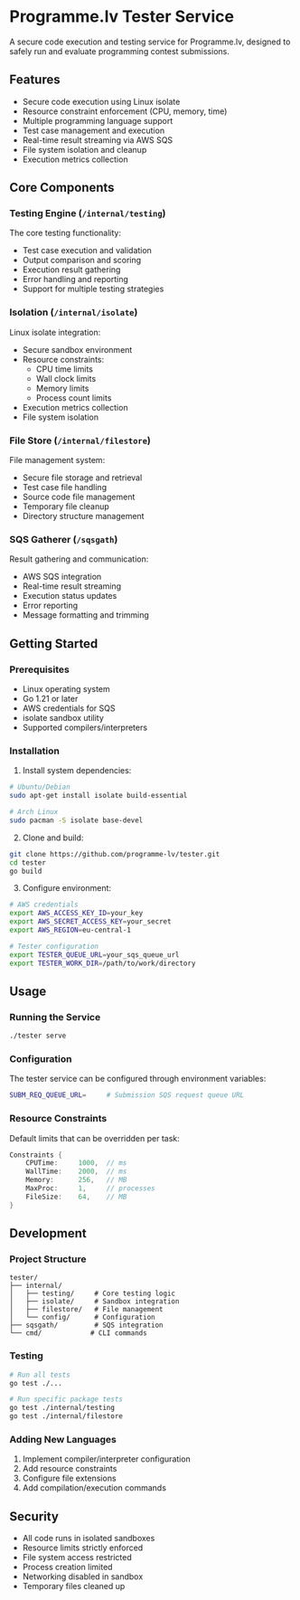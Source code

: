# Programme.lv Tester Service

A secure code execution and testing service for Programme.lv, designed to safely run and evaluate programming contest submissions.

## Features

- Secure code execution using Linux isolate
- Resource constraint enforcement (CPU, memory, time)
- Multiple programming language support
- Test case management and execution
- Real-time result streaming via AWS SQS
- File system isolation and cleanup
- Execution metrics collection

## Core Components

### Testing Engine (`/internal/testing`)

The core testing functionality:
- Test case execution and validation
- Output comparison and scoring
- Execution result gathering
- Error handling and reporting
- Support for multiple testing strategies

### Isolation (`/internal/isolate`)

Linux isolate integration:
- Secure sandbox environment
- Resource constraints:
  - CPU time limits
  - Wall clock limits
  - Memory limits
  - Process count limits
- Execution metrics collection
- File system isolation

### File Store (`/internal/filestore`)

File management system:
- Secure file storage and retrieval
- Test case file handling
- Source code file management
- Temporary file cleanup
- Directory structure management

### SQS Gatherer (`/sqsgath`)

Result gathering and communication:
- AWS SQS integration
- Real-time result streaming
- Execution status updates
- Error reporting
- Message formatting and trimming

## Getting Started

### Prerequisites

- Linux operating system
- Go 1.21 or later
- AWS credentials for SQS
- isolate sandbox utility
- Supported compilers/interpreters

### Installation

1. Install system dependencies:
```bash
# Ubuntu/Debian
sudo apt-get install isolate build-essential

# Arch Linux
sudo pacman -S isolate base-devel
```

2. Clone and build:
```bash
git clone https://github.com/programme-lv/tester.git
cd tester
go build
```

3. Configure environment:
```bash
# AWS credentials
export AWS_ACCESS_KEY_ID=your_key
export AWS_SECRET_ACCESS_KEY=your_secret
export AWS_REGION=eu-central-1

# Tester configuration
export TESTER_QUEUE_URL=your_sqs_queue_url
export TESTER_WORK_DIR=/path/to/work/directory
```

## Usage

### Running the Service

```bash
./tester serve
```

### Configuration

The tester service can be configured through environment variables:

```bash
SUBM_REQ_QUEUE_URL=     # Submission SQS request queue URL
```

### Resource Constraints

Default limits that can be overridden per task:

```go
Constraints {
    CPUTime:     1000,  // ms
    WallTime:    2000,  // ms
    Memory:      256,   // MB
    MaxProc:     1,     // processes
    FileSize:    64,    // MB
}
```

## Development

### Project Structure

```
tester/
├── internal/
│   ├── testing/     # Core testing logic
│   ├── isolate/     # Sandbox integration
│   ├── filestore/   # File management
│   └── config/      # Configuration
├── sqsgath/         # SQS integration
└── cmd/            # CLI commands
```

### Testing

```bash
# Run all tests
go test ./...

# Run specific package tests
go test ./internal/testing
go test ./internal/filestore
```

### Adding New Languages

1. Implement compiler/interpreter configuration
2. Add resource constraints
3. Configure file extensions
4. Add compilation/execution commands

## Security

- All code runs in isolated sandboxes
- Resource limits strictly enforced
- File system access restricted
- Process creation limited
- Networking disabled in sandbox
- Temporary files cleaned up
